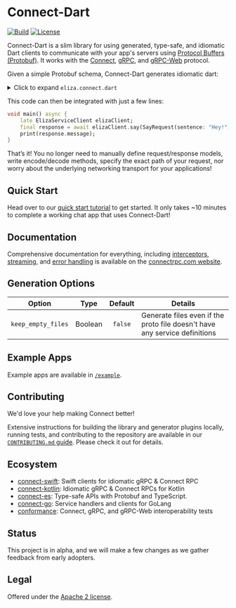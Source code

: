 # Connect-Dart

[![Build](https://github.com/connectrpc/connect-dart/actions/workflows/dart.yml/badge.svg?branch=main)](https://github.com/connectrpc/connect-dart/actions/workflows/dart.yml)
[![License](https://img.shields.io/badge/License-Apache_2.0-blue.svg)](https://opensource.org/licenses/Apache-2.0)

Connect-Dart is a slim library for using generated, type-safe, and idiomatic Dart clients to communicate with your app's servers using [Protocol Buffers (Protobuf)][protobuf]. It works with the [Connect][connect-protocol], [gRPC][grpc-protocol], and [gRPC-Web][grpc-web-protocol] protocol.

Given a simple Protobuf schema, Connect-Dart generates idiomatic dart:

<details><summary>Click to expand <code>eliza.connect.dart</code></summary>

```dart
extension type ElizaServiceClient(connect.Transport _transport) {
  Future<connectrpcelizav1eliza.SayResponse> say(
    connectrpcelizav1eliza.SayRequest input, {
    connect.Header? header,
    connect.AbortSignal? signal,
    Function(connect.Header)? onHeader,
    Function(connect.Header)? onTrailer,
  }) {
    return connect.Client(_transport).unary(
      const connect.Spec(
        '/$name/Say',
        connect.StreamType.unary,
        connectrpcelizav1eliza.SayRequest.new,
        connectrpcelizav1eliza.SayResponse.new,
      ),
      input,
      signal: signal,
      header: header,
      onHeader: onHeader,
      onTrailer: onTrailer,
    );
  }

  Stream<connectrpcelizav1eliza.ConverseResponse> converse(
    Stream<connectrpcelizav1eliza.ConverseRequest> input, {
    connect.Header? header,
    connect.AbortSignal? signal,
    Function(connect.Header)? onHeader,
    Function(connect.Header)? onTrailer,
  }) {
    return connect.Client(_transport).bidi(
      const connect.Spec(
        '/$name/Converse',
        connect.StreamType.bidi,
        connectrpcelizav1eliza.ConverseRequest.new,
        connectrpcelizav1eliza.ConverseResponse.new,
      ),
      input,
      signal: signal,
      header: header,
      onHeader: onHeader,
      onTrailer: onTrailer,
    );
  }

  Stream<connectrpcelizav1eliza.IntroduceResponse> introduce(
    connectrpcelizav1eliza.IntroduceRequest input, {
    connect.Header? header,
    connect.AbortSignal? signal,
    Function(connect.Header)? onHeader,
    Function(connect.Header)? onTrailer,
  }) {
    return connect.Client(_transport).server(
      const connect.Spec(
        '/$name/Introduce',
        connect.StreamType.server,
        connectrpcelizav1eliza.IntroduceRequest.new,
        connectrpcelizav1eliza.IntroduceResponse.new,
      ),
      input,
      signal: signal,
      header: header,
      onHeader: onHeader,
      onTrailer: onTrailer,
    );
  }
}
```

</details>

This code can then be integrated with just a few lines:

```dart
void main() async {
    late ElizaServiceClient elizaClient;
    final response = await elizaClient.say(SayRequest(sentence: "Hey!"))
    print(response.message);
}
```

That’s it! You no longer need to manually define request/response models, write encode/decode methods, specify the exact path of your request, nor worry about the underlying networking transport for your applications!

## Quick Start

Head over to our [quick start tutorial][getting-started] to get started.
It only takes ~10 minutes to complete a working chat app that uses Connect-Dart!

## Documentation

Comprehensive documentation for everything, including
[interceptors][interceptors], [streaming][streaming], and [error handling][error-handling]
is available on the [connectrpc.com website][getting-started].

## Generation Options

| **Option**                     | **Type** | **Default** | **Details**                                                                |
|--------------------------------|:--------:|:-----------:|----------------------------------------------------------------------------|
| `keep_empty_files`             | Boolean  |   `false`   | Generate files even if the proto file doesn't have any service definitions |

## Example Apps

Example apps are available in [`/example`](./example). 

## Contributing

We'd love your help making Connect better!

Extensive instructions for building the library and generator plugins locally,
running tests, and contributing to the repository are available in our
[`CONTRIBUTING.md` guide](./.github/CONTRIBUTING.md). Please check it out
for details.

## Ecosystem

- [connect-swift]: Swift clients for idiomatic gRPC & Connect RPC
- [connect-kotlin]: Idiomatic gRPC & Connect RPCs for Kotlin
- [connect-es]: Type-safe APIs with Protobuf and TypeScript.
- [connect-go]: Service handlers and clients for GoLang
- [conformance]: Connect, gRPC, and gRPC-Web interoperability tests

## Status

This project is in alpha, and we will make a few changes as we gather feedback
from early adopters.

## Legal

Offered under the [Apache 2 license](/LICENSE).

[blog]: https://buf.build/blog/connect-a-better-grpc
[conformance]: https://github.com/connectrpc/conformance
[connect-go]: https://github.com/connectrpc/connect-go
[connect-protocol]: https://connectrpc.com/docs/protocol
[connect-swift]: https://github.com/connectrpc/connect-swift
[connect-kotlin]: https://github.com/connectrpc/connect-kotlin
[connect-es]: https://www.npmjs.com/package/@connectrpc/connect
[error-handling]: https://connectrpc.com/docs/dart/errors
[getting-started]: https://connectrpc.com/docs/dart/getting-started
[grpc-protocol]: https://github.com/grpc/grpc/blob/master/doc/PROTOCOL-HTTP2.md
[grpc-web-protocol]: https://github.com/grpc/grpc/blob/master/doc/PROTOCOL-WEB.md
[interceptors]: https://connectrpc.com/docs/dart/interceptors
[license]: https://github.com/connectrpc/connect-dart/blob/main/LICENSE
[protobuf]: https://developers.google.com/protocol-buffers
[protocol]: https://connectrpc.com/docs/protocol
[streaming]: https://connectrpc.com/docs/dart/using-clients#using-generated-clients
